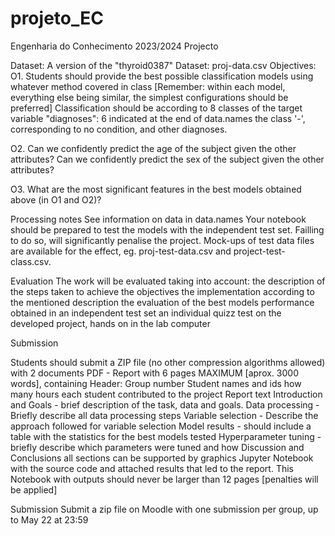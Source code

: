 # projeto_EC

Engenharia do Conhecimento 2023/2024
Projecto

Dataset: A version of the "thyroid0387" Dataset: proj-data.csv
Objectives:
O1.
    Students should provide the best possible classification models using whatever method covered in class [Remember: within each model, everything else being similar, the simplest configurations should be preferred]
    Classification should be according to 8 classes of the target variable "diagnoses": 6 indicated at the end of data.names the class '-', corresponding to no condition, and other diagnoses.

O2.
    Can we confidently predict the age of the subject given the other attributes?
    Can we confidently predict the sex of the subject given the other attributes?

O3.
    What are the most significant features in the best models obtained above (in O1 and O2)?

Processing notes
    See information on data in data.names
    Your notebook should be prepared to test the models with the independent test set.  Failling to do so, will significantly penalise the project.  Mock-ups of test data files are available for the effect, eg. proj-test-data.csv and project-test-class.csv.

Evaluation
    The work will be evaluated taking into account:
        the description of the steps taken to achieve the objectives
        the implementation according to the mentioned description
        the evaluation of the best models performance obtained in an independent test set
        an individual quizz test on the developed project, hands on in the lab computer

Submission

Students should submit a ZIP file (no other compression algorithms allowed) with 2 documents
    PDF - Report with 6 pages MAXIMUM [aprox. 3000 words], containing
        Header:
            Group number
            Student names and ids
            how many hours each student contributed to the project
        Report text
            Introduction and Goals - brief description of the task, data and goals.
            Data processing - Briefly describe all data processing steps
            Variable selection - Describe the approach followed for variable selection
            Model results - should include a table with the statistics for the best models tested
            Hyperparameter tuning - briefly describe which parameters were tuned and how
            Discussion and Conclusions
        all sections can be supported by graphics 
    Jupyter Notebook with the source code and attached results that led to the report. This Notebook with outputs should never be larger than 12 pages [penalties will be applied]

Submission
    Submit a zip file on Moodle with one submission per group, up to May 22 at 23:59

